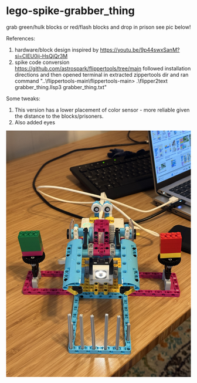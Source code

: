 # lego-spike-grabber_thing
grab green/hulk blocks or red/flash blocks and drop in prison
see pic below!

References:
1. hardware/block design inspired by https://youtu.be/9p44swxSanM?si=ClEU0ij-HsQjQr3M
2. spike code conversion https://github.com/astrospark/flippertools/tree/main
    followed installation directions and then opened terminal in extracted zippertools dir and ran command "..\flippertools-main\flippertools-main> .\flipper2text grabber_thing.llsp3 grabber_thing.txt"

Some tweaks:
1. This version has a lower placement of color sensor - more reliable given the distance to the blocks/prisoners.
2. Also added eyes

![Alt text](leoskee_lego-spike-grabber_thing.JPG)
